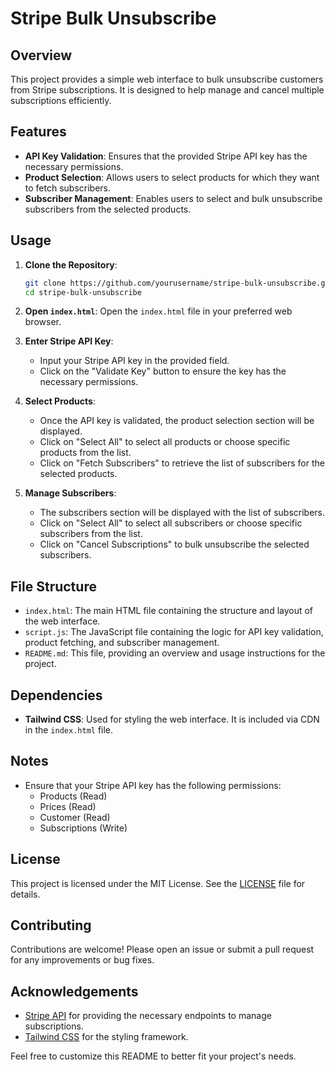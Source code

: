 # Stripe Bulk Unsubscribe

## Overview

This project provides a simple web interface to bulk unsubscribe customers from Stripe subscriptions. It is designed to help manage and cancel multiple subscriptions efficiently.

## Features

- **API Key Validation**: Ensures that the provided Stripe API key has the necessary permissions.
- **Product Selection**: Allows users to select products for which they want to fetch subscribers.
- **Subscriber Management**: Enables users to select and bulk unsubscribe subscribers from the selected products.

## Usage

1. **Clone the Repository**:
    ```bash
    git clone https://github.com/yourusername/stripe-bulk-unsubscribe.git
    cd stripe-bulk-unsubscribe
    ```

2. **Open `index.html`**:
    Open the `index.html` file in your preferred web browser.

3. **Enter Stripe API Key**:
    - Input your Stripe API key in the provided field.
    - Click on the "Validate Key" button to ensure the key has the necessary permissions.

4. **Select Products**:
    - Once the API key is validated, the product selection section will be displayed.
    - Click on "Select All" to select all products or choose specific products from the list.
    - Click on "Fetch Subscribers" to retrieve the list of subscribers for the selected products.

5. **Manage Subscribers**:
    - The subscribers section will be displayed with the list of subscribers.
    - Click on "Select All" to select all subscribers or choose specific subscribers from the list.
    - Click on "Cancel Subscriptions" to bulk unsubscribe the selected subscribers.

## File Structure

- `index.html`: The main HTML file containing the structure and layout of the web interface.
- `script.js`: The JavaScript file containing the logic for API key validation, product fetching, and subscriber management.
- `README.md`: This file, providing an overview and usage instructions for the project.

## Dependencies

- **Tailwind CSS**: Used for styling the web interface. It is included via CDN in the `index.html` file.

## Notes

- Ensure that your Stripe API key has the following permissions:
  - Products (Read)
  - Prices (Read)
  - Customer (Read)
  - Subscriptions (Write)

## License

This project is licensed under the MIT License. See the [LICENSE](LICENSE) file for details.

## Contributing

Contributions are welcome! Please open an issue or submit a pull request for any improvements or bug fixes.

## Acknowledgements

- [Stripe API](https://stripe.com/docs/api) for providing the necessary endpoints to manage subscriptions.
- [Tailwind CSS](https://tailwindcss.com/) for the styling framework.

Feel free to customize this README to better fit your project's needs.
